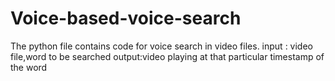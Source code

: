 # Voice-based-voice-search

The python file contains code for voice search in video files.
input : video file,word to be searched
output:video playing at that particular timestamp of the word
